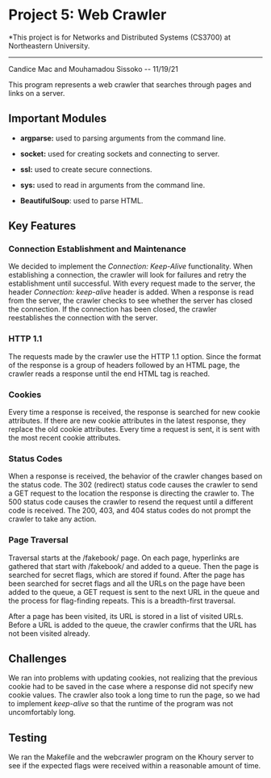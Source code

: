 # Project 5: Web Crawler
*This project is for Networks and Distributed Systems (CS3700) at Northeastern University.
***

Candice Mac and Mouhamadou Sissoko -- 11/19/21

This program represents a web crawler that searches through pages and links on a server.

## Important Modules
* **argparse:** used to parsing arguments from the command line.
* **socket:** used for creating sockets and connecting to server. 
* **ssl:** used to create secure connections. 
* **sys:** used to read in arguments from the command line.

* **BeautifulSoup**: used to parse HTML. 

## Key Features

### Connection Establishment and Maintenance
We decided to implement the <em>Connection: Keep-Alive</em> functionality. When establishing a 
connection, the crawler will look for failures and retry the establishment until successful.
With every request made to the server, the header <em>Connection: keep-alive</em> header is added.
When a response is read from the server, the crawler checks to see whether the server has closed the 
connection. If the connection has been closed, the crawler reestablishes the connection with the server.

### HTTP 1.1
The requests made by the crawler use the HTTP 1.1 option. Since the format of the response is a group
of headers followed by an HTML page, the crawler reads a response until the end HTML tag is reached.

### Cookies
Every time a response is received, the response is searched for new cookie attributes. If there are 
new cookie attributes in the latest response, they replace the old cookie attributes. Every time a request
is sent, it is sent with the most recent cookie attributes. 

### Status Codes
When a response is received, the behavior of the crawler changes based on the status code. The 302 (redirect) status code 
causes the crawler to send a GET request to the location the response is directing the crawler to. The 500 status code
causes the crawler to resend the request until a different code is received. The 200, 403, and 404 status codes do not 
prompt the crawler to take any action.

### Page Traversal
Traversal starts at the /fakebook/ page. On each page, hyperlinks are gathered that start with /fakebook/ and added to a 
queue. Then the page is searched for secret flags, which are stored if found. After the page has been searched for secret flags
and all the URLs on the page have been added to the queue, a GET request is sent to the next URL in the queue and the 
process for flag-finding repeats. This is a breadth-first traversal. 

After a page has been visited, its URL is stored in a list of visited URLs. Before a URL is added to the queue, the crawler
confirms that the URL has not been visited already.

## Challenges
We ran into problems with updating cookies, not realizing that the previous cookie had to be saved in the case where a response
did not specify new cookie values. The crawler also took a long time to run the page, so we had to implement <em>keep-alive</em>
so that the runtime of the program was not uncomfortably long. 

## Testing
We ran the Makefile and the webcrawler program on the Khoury server to see if the expected flags were received within
a reasonable amount of time. 
